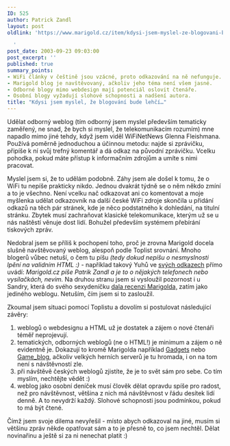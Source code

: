 ```yaml
---
ID: 525
author: Patrick Zandl
layout: post
oldlink: 'https://www.marigold.cz/item/kdysi-jsem-myslel-ze-blogovani-bude-lehci

  '
post_date: 2003-09-23 09:03:00
post_excerpt: ''
published: true
summary_points:
- WiFi články v češtině jsou vzácné, proto odkazování na ně nefunguje.
- Marigold blog je navštěvovaný, ačkoliv jeho téma není všem jasné.
- Odborné blogy mimo webdesign mají potenciál oslovit čtenáře.
- Osobní blogy vyžadují slohové schopnosti a nadšení autora.
title: "Kdysi jsem myslel, že blogování bude lehčí…"
---
```


Udělat odborný weblog (tím odborný jsem myslel především tematicky zaměřený, ne snad, že bych si myslel, že telekomunikacím rozumím) mne napadlo mimo jiné tehdy, když jsem viděl WiFiNetNews Glenna Fleishmana. Používá poměrně jednoduchou a účinnou metodu: najde si zprávičku, připíše k ní svůj trefný komentář a dá odkaz na původní zprávičku. Vcelku pohodka, pokud máte přístup k informačním zdrojům a umíte s nimi pracovat. 
<p>
Myslel jsem si, že to udělám podobně. Záhy jsem ale došel k tomu, že o WiFi tu nepíše prakticky nikdo. Jednou dvakrát týdně se o něm někdo zmíní a to je všechno. Není vcelku nač odkazovat ani co komentovat a moje myšlenka udělat odkazovník na další české WiFi zdroje skončila u přidání odkazů na těch pár stránek, kde je něco podstatného k dohledání, na titulní stránku. Zbytek musí zachraňovat klasické telekomunikace, kterým už se u nás naštěstí věnuje dost lidí. Bohužel především systémem přebírání tiskových zpráv. 
<p>
Nedobral jsem se příliš k pochopení toho, proč je zrovna Marigold docela slušně navštěvovaný weblog, alespoň podle Toplist srovnání. Mnoho blogerů vůbec netuší, o čem tu píšu <EM>(tedy dokud nepíšu o nesmyslnosti lpění na validním HTML :)</EM> - například takový Yuhů ve <A href="http://www.jakpsatweb.cz/weblog/informace.htm" target=_blank>svých odkazech</A> přímo uvádí: <I>Marigold.cz píše Patrik Zandl a je to o nějakých telefonech nebo vysílačkách, nevim.</I> Na druhou stranu jsem si vysloužil pozornost i u Sandry, která do svého sexydeníčku <A href="http://blog.lide.cz/administrace/2003/08/20/134">dala recenzi Marigolda,</A> zatím jako jediného weblogu. Netuším, čím jsem si to zasloužil. 
<p>
Zkoumal jsem situaci pomocí Toplistu a dovolím si postulovat následující závěry: 
<OL>
<LI>weblogů o webdesignu a HTML už je dostatek a zájem o nové čtenáři téměř neprojevují. </LI>
<LI>tematických, odborných weblogů (ne o HTML!) je minimum a zájem o ně evidentně je. Dokazují to kromě Marigolda například <A href="http://www.bloguje.cz/blogy/gadgets/" target=_blank>Gadgets</A> nebo <A href="http://blog.lide.cz/1hannes/">Game_blog</A>, ačkoliv velkých herních serverů je tu hromada, i on na tom není s návštěvností zle. </LI>
<LI>při návštěvě českých weblogů zjistíte, že je to svět sám pro sebe. Co tím myslím, nechtějte vědět :) </LI>
<LI>weblog jako osobní deníček musí člověk dělat opravdu spíše pro radost, než pro návštěvnost, většina z nich má návštěvnost v řádu desítek lidí denně. A to nevydrží každý. Slohové schopnosti jsou podmínkou, pokud to má být čtené. </LI></OL>
<p>
Čímž jsem svoje dilema nevyřešil - místo abych odkazoval na jiné, musím si většinu zpráv někde opatřovat sám a to je přesně to, co jsem nechtěl. Dělat novinařinu a ještě si za ni nenechat platit :) </p>